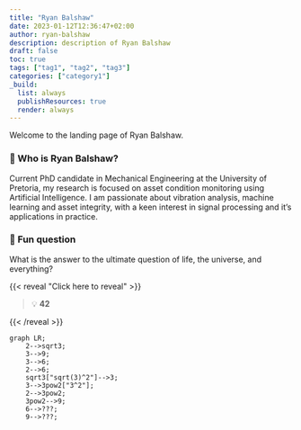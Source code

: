 ```yaml
---
title: "Ryan Balshaw"
date: 2023-01-12T12:36:47+02:00
author: ryan-balshaw
description: description of Ryan Balshaw
draft: false
toc: true
tags: ["tag1", "tag2", "tag3"]
categories: ["category1"]
_build:
  list: always
  publishResources: true
  render: always
---
```

Welcome to the landing page of Ryan Balshaw.

### :chicken: Who is Ryan Balshaw?

Current PhD candidate in Mechanical Engineering at the University of Pretoria, my research is focused on asset condition monitoring using Artificial Intelligence. I am passionate about vibration analysis, machine learning and asset integrity, with a keen interest in signal processing and it’s applications in practice.

### :purple_heart: Fun question

What is the answer to the ultimate question of life, the universe, and everything?

{{< reveal "Click here to reveal" >}}

> :bulb: **42**

{{< /reveal >}}

```mermaid
graph LR;
    2-->sqrt3;
    3-->9;
    3-->6;
    2-->6;
    sqrt3["sqrt(3)^2"]-->3;
    3-->3pow2["3^2"];
    2-->3pow2;
    3pow2-->9;
    6-->???;
    9-->???;
```
